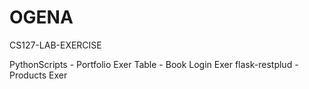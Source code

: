 # OGENA
CS127-LAB-EXERCISE

PythonScripts - Portfolio Exer
Table - Book Login Exer
flask-restplud - Products Exer
